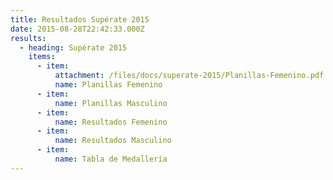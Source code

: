 ```yaml
---
title: Resultados Supérate 2015
date: 2015-08-28T22:42:33.000Z
results:
  - heading: Supérate 2015
    items:
      - item:
          attachment: /files/docs/superate-2015/Planillas-Femenino.pdf
          name: Planillas Femenino
      - item:
          name: Planillas Masculino
      - item:
          name: Resultados Femenino
      - item:
          name: Resultados Masculino
      - item:
          name: Tabla de Medallería
---
```



